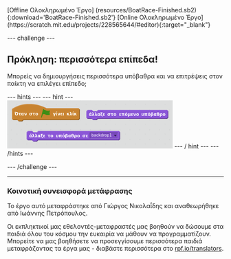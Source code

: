 <div class="p-hero-buttons">
 [Offline Ολοκληρωμένο Έργο] (resources/BoatRace-Finished.sb2){:download='BoatRace-Finished.sb2'} [Online Ολοκληρωμένο Έργο] (https://scratch.mit.edu/projects/228565644/#editor){:target="_blank"}
</div>

--- challenge ---

## Πρόκληση: περισσότερα επίπεδα!

Μπορείς να δημιουργήσεις περισσότερα υπόβαθρα και να επιτρέψεις στον παίκτη να επιλέγει επίπεδο;

--- hints --- --- hint --- ![screenshot](images/boat-levels-blocks.png) --- / hint --- --- /hints ---

--- /challenge ---
***
### Κοινοτική συνεισφορά μετάφρασης 

Το έργο αυτό μεταφράστηκε από Γιώργος Νικολαΐδης και αναθεωρήθηκε από Ιωάννης Πετρόπουλος. 

Οι εκπληκτικοί μας εθελοντές-μεταφραστές μας βοηθούν να δώσουμε στα παιδιά όλου του κόσμου την ευκαιρία να μάθουν να προγραμματίζουν. Μπορείτε να μας βοηθήσετε να προσεγγίσουμε περισσότερα παιδιά μεταφράζοντας τα έργα μας - διαβάστε περισσότερα στο [rpf.io/translators](https://rpf.io/translators).
